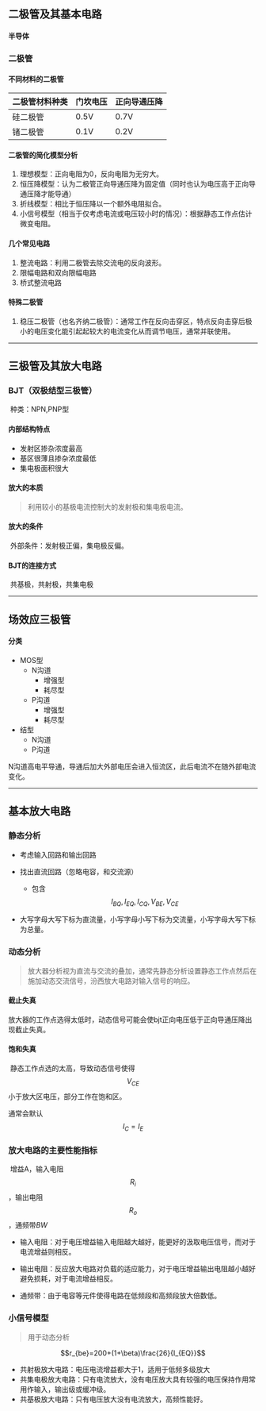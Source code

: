 ## 二极管及其基本电路

#### 半导体

### 二极管

#### 不同材料的二极管

| 二极管材料种类 | 门坎电压 | 正向导通压降 |
| ---------- | -------- | ------------ |
|硅二极管|0.5V|0.7V|
|锗二极管|0.1V|0.2V|

#### 二极管的简化模型分析

1. 理想模型：正向电阻为0，反向电阻为无穷大。
2. 恒压降模型：认为二极管正向导通压降为固定值（同时也认为电压高于正向导通压降才能导通）
3. 折线模型：相比于恒压降以一个额外电阻拟合。
4. 小信号模型（相当于仅考虑电流或电压较小时的情况）：根据静态工作点估计微变电阻。

#### 几个常见电路

1. 整流电路：利用二极管去除交流电的反向波形。
2. 限幅电路和双向限幅电路
3. 桥式整流电路

#### 特殊二极管

1. 稳压二极管（也名齐纳二极管）：通常工作在反向击穿区，特点反向击穿后极小的电压变化能引起起较大的电流变化从而调节电压，通常并联使用。

-----------------------



## 三极管及其放大电路

### BJT（双极结型三极管）

​	种类：NPN,PNP型

#### 内部结构特点

* 发射区掺杂浓度最高
* 基区很薄且掺杂浓度最低
* 集电极面积很大

#### 放大的本质

> 利用较小的基极电流控制大的发射极和集电极电流。

#### 放大的条件

​	外部条件：发射极正偏，集电极反偏。

#### BJT的连接方式

​	共基极，共射极，共集电极

-----------------------



## 场效应三极管

#### 分类

* MOS型
  * N沟道
    * 增强型
    * 耗尽型
  * P沟道
    * 增强型
    * 耗尽型
* 结型
  * N沟道
  * P沟道

N沟道高电平导通，导通后加大外部电压会进入恒流区，此后电流不在随外部电流变化。

------------------------------------



## 基本放大电路

### 静态分析

* 考虑输入回路和输出回路
* 找出直流回路（忽略电容，和交流源）
  * 包含$$I_{BQ},I_{EQ},I_{CQ},V_{BE},V_{CE}$$

* 大写字母大写下标为直流量，小写字母小写下标为交流量，小写字母大写下标为总量。

### 动态分析

> 放大器分析视为直流与交流的叠加，通常先静态分析设置静态工作点然后在施加动态交流信号，汾西放大电路对输入信号的响应。

#### 截止失真

​	放大器的工作点选得太低时，动态信号可能会使bjt正向电压低于正向导通压降出现截止失真。

#### 饱和失真

​	静态工作点选的太高，导致动态信号使得$$V_{CE}$$小于放大区电压，部分工作在饱和区。

通常会默认$$I_{C}=I_{E}$$

### 放大电路的主要性能指标

​	增益A，输入电阻$$R_i$$，输出电阻$$R_o$$，通频带$BW$

* 输入电阻：对于电压增益输入电阻越大越好，能更好的汲取电压信号，而对于电流增益则相反。
* 输出电阻：反应放大电路对负载的适应能力，对于电压增益输出电阻越小越好避免损耗，对于电流增益相反。

* 通频带：由于电容等元件使得电路在低频段和高频段放大倍数低。

### 小信号模型

> 用于动态分析

$$r_{be}=200+(1+\beta)\frac{26}{I_{EQ}}$$

* 共射极放大电路：电压电流增益都大于1，适用于低频多级放大
* 共集电极放大电路：只有电流放大，没有电压放大具有较强的电压保持作用常用作输入，输出级或缓冲级。
* 共基极放大电路：只有电压放大没有电流放大，高频性能好。